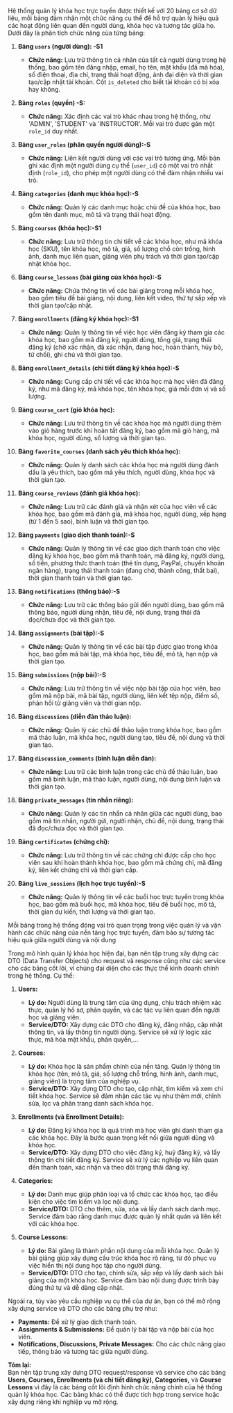 Hệ thống quản lý khóa học trực tuyến được thiết kế với 20 bảng cơ sở dữ liệu, mỗi bảng đảm nhận một chức năng cụ thể để hỗ trợ quản lý hiệu quả các hoạt động liên quan đến người dùng, khóa học và tương tác giữa họ. Dưới đây là phân tích chức năng của từng bảng:

1. **Bảng `users` (người dùng): -S1**
    - **Chức năng:** Lưu trữ thông tin cá nhân của tất cả người dùng trong hệ thống, bao gồm tên đăng nhập, email, họ tên, mật khẩu (đã mã hóa), số điện thoại, địa chỉ, trạng thái hoạt động, ảnh đại diện và thời gian tạo/cập nhật tài khoản. Cột `is_deleted` cho biết tài khoản có bị xóa hay không.

2. **Bảng `roles` (quyền) -S:**
    - **Chức năng:** Xác định các vai trò khác nhau trong hệ thống, như 'ADMIN', 'STUDENT' và 'INSTRUCTOR'. Mỗi vai trò được gán một `role_id` duy nhất.

3. **Bảng `user_roles` (phân quyền người dùng):-S**
    - **Chức năng:** Liên kết người dùng với các vai trò tương ứng. Mỗi bản ghi xác định một người dùng cụ thể (`user_id`) có một vai trò nhất định (`role_id`), cho phép một người dùng có thể đảm nhận nhiều vai trò.

4. **Bảng `categories` (danh mục khóa học):-S**
    - **Chức năng:** Quản lý các danh mục hoặc chủ đề của khóa học, bao gồm tên danh mục, mô tả và trạng thái hoạt động.

5. **Bảng `courses` (khóa học):-S1**
    - **Chức năng:** Lưu trữ thông tin chi tiết về các khóa học, như mã khóa học (SKU), tên khóa học, mô tả, giá, số lượng chỗ còn trống, hình ảnh, danh mục liên quan, giảng viên phụ trách và thời gian tạo/cập nhật khóa học.

6. **Bảng `course_lessons` (bài giảng của khóa học):-S**
    - **Chức năng:** Chứa thông tin về các bài giảng trong mỗi khóa học, bao gồm tiêu đề bài giảng, nội dung, liên kết video, thứ tự sắp xếp và thời gian tạo/cập nhật.

7. **Bảng `enrollments` (đăng ký khóa học):-S1**
    - **Chức năng:** Quản lý thông tin về việc học viên đăng ký tham gia các khóa học, bao gồm mã đăng ký, người dùng, tổng giá, trạng thái đăng ký (chờ xác nhận, đã xác nhận, đang học, hoàn thành, hủy bỏ, từ chối), ghi chú và thời gian tạo.

8. **Bảng `enrollment_details` (chi tiết đăng ký khóa học):-S**
    - **Chức năng:** Cung cấp chi tiết về các khóa học mà học viên đã đăng ký, như mã đăng ký, mã khóa học, tên khóa học, giá mỗi đơn vị và số lượng.

9. **Bảng `course_cart` (giỏ khóa học):**
    - **Chức năng:** Lưu trữ thông tin về các khóa học mà người dùng thêm vào giỏ hàng trước khi hoàn tất đăng ký, bao gồm mã giỏ hàng, mã khóa học, người dùng, số lượng và thời gian tạo.

10. **Bảng `favorite_courses` (danh sách yêu thích khóa học):**
    - **Chức năng:** Quản lý danh sách các khóa học mà người dùng đánh dấu là yêu thích, bao gồm mã yêu thích, người dùng, khóa học và thời gian tạo.

11. **Bảng `course_reviews` (đánh giá khóa học):**
    - **Chức năng:** Lưu trữ các đánh giá và nhận xét của học viên về các khóa học, bao gồm mã đánh giá, mã khóa học, người dùng, xếp hạng (từ 1 đến 5 sao), bình luận và thời gian tạo.

12. **Bảng `payments` (giao dịch thanh toán):-S**
    - **Chức năng:** Quản lý thông tin về các giao dịch thanh toán cho việc đăng ký khóa học, bao gồm mã thanh toán, mã đăng ký, người dùng, số tiền, phương thức thanh toán (thẻ tín dụng, PayPal, chuyển khoản ngân hàng), trạng thái thanh toán (đang chờ, thành công, thất bại), thời gian thanh toán và thời gian tạo.

13. **Bảng `notifications` (thông báo):-S**
    - **Chức năng:** Lưu trữ các thông báo gửi đến người dùng, bao gồm mã thông báo, người dùng nhận, tiêu đề, nội dung, trạng thái đã đọc/chưa đọc và thời gian tạo.

14. **Bảng `assignments` (bài tập):-S**
    - **Chức năng:** Quản lý thông tin về các bài tập được giao trong khóa học, bao gồm mã bài tập, mã khóa học, tiêu đề, mô tả, hạn nộp và thời gian tạo.

15. **Bảng `submissions` (nộp bài):-S**
    - **Chức năng:** Lưu trữ thông tin về việc nộp bài tập của học viên, bao gồm mã nộp bài, mã bài tập, người dùng, liên kết tệp nộp, điểm số, phản hồi từ giảng viên và thời gian nộp.

16. **Bảng `discussions` (diễn đàn thảo luận):**
    - **Chức năng:** Quản lý các chủ đề thảo luận trong khóa học, bao gồm mã thảo luận, mã khóa học, người dùng tạo, tiêu đề, nội dung và thời gian tạo.

17. **Bảng `discussion_comments` (bình luận diễn đàn):**
    - **Chức năng:** Lưu trữ các bình luận trong các chủ đề thảo luận, bao gồm mã bình luận, mã thảo luận, người dùng, nội dung bình luận và thời gian tạo.

18. **Bảng `private_messages` (tin nhắn riêng):**
    - **Chức năng:** Quản lý các tin nhắn cá nhân giữa các người dùng, bao gồm mã tin nhắn, người gửi, người nhận, chủ đề, nội dung, trạng thái đã đọc/chưa đọc và thời gian tạo.

19. **Bảng `certificates` (chứng chỉ):**
    - **Chức năng:** Lưu trữ thông tin về các chứng chỉ được cấp cho học viên sau khi hoàn thành khóa học, bao gồm mã chứng chỉ, mã đăng ký, liên kết chứng chỉ và thời gian cấp.

20. **Bảng `live_sessions` (lịch học trực tuyến):-S**
    - **Chức năng:** Quản lý thông tin về các buổi học trực tuyến trong khóa học, bao gồm mã buổi học, mã khóa học, tiêu đề buổi học, mô tả, thời gian dự kiến, thời lượng và thời gian tạo.

Mỗi bảng trong hệ thống đóng vai trò quan trọng trong việc quản lý và vận hành các chức năng của nền tảng học trực tuyến, đảm bảo sự tương tác hiệu quả giữa người dùng và nội dung







Trong mô hình quản lý khóa học hiện đại, bạn nên tập trung xây dựng các DTO (Data Transfer Objects) cho request và response cũng như các service cho các bảng cốt lõi, vì chúng đại diện cho các thực thể kinh doanh chính trong hệ thống. Cụ thể:

1. **Users:**
    - **Lý do:** Người dùng là trung tâm của ứng dụng, chịu trách nhiệm xác thực, quản lý hồ sơ, phân quyền, và các tác vụ liên quan đến người học và giảng viên.
    - **Service/DTO:** Xây dựng các DTO cho đăng ký, đăng nhập, cập nhật thông tin, và lấy thông tin người dùng. Service sẽ xử lý logic xác thực, mã hóa mật khẩu, phân quyền,…

2. **Courses:**
    - **Lý do:** Khóa học là sản phẩm chính của nền tảng. Quản lý thông tin khóa học (tên, mô tả, giá, số lượng chỗ trống, hình ảnh, danh mục, giảng viên) là trọng tâm của nghiệp vụ.
    - **Service/DTO:** Xây dựng DTO cho tạo, cập nhật, tìm kiếm và xem chi tiết khóa học. Service sẽ đảm nhận các tác vụ như thêm mới, chỉnh sửa, lọc và phân trang danh sách khóa học.

3. **Enrollments (và Enrollment Details):**
    - **Lý do:** Đăng ký khóa học là quá trình mà học viên ghi danh tham gia các khóa học. Đây là bước quan trọng kết nối giữa người dùng và khóa học.
    - **Service/DTO:** Xây dựng DTO cho việc đăng ký, huỷ đăng ký, và lấy thông tin chi tiết đăng ký. Service sẽ xử lý các nghiệp vụ liên quan đến thanh toán, xác nhận và theo dõi trạng thái đăng ký.

4. **Categories:**
    - **Lý do:** Danh mục giúp phân loại và tổ chức các khóa học, tạo điều kiện cho việc tìm kiếm và lọc nội dung.
    - **Service/DTO:** DTO cho thêm, sửa, xóa và lấy danh sách danh mục. Service đảm bảo rằng danh mục được quản lý nhất quán và liên kết với các khóa học.

5. **Course Lessons:**
    - **Lý do:** Bài giảng là thành phần nội dung của mỗi khóa học. Quản lý bài giảng giúp xây dựng cấu trúc khóa học rõ ràng, từ đó phục vụ việc hiển thị nội dung học tập cho người dùng.
    - **Service/DTO:** DTO cho tạo, chỉnh sửa, sắp xếp và lấy danh sách bài giảng của một khóa học. Service đảm bảo nội dung được trình bày đúng thứ tự và dễ dàng cập nhật.

Ngoài ra, tùy vào yêu cầu nghiệp vụ cụ thể của dự án, bạn có thể mở rộng xây dựng service và DTO cho các bảng phụ trợ như:
- **Payments:** Để xử lý giao dịch thanh toán.
- **Assignments & Submissions:** Để quản lý bài tập và nộp bài của học viên.
- **Notifications, Discussions, Private Messages:** Cho các chức năng giao tiếp, thông báo và tương tác giữa người dùng.

**Tóm lại:**  
Bạn nên tập trung xây dựng DTO request/response và service cho các bảng **Users, Courses, Enrollments (và chi tiết đăng ký), Categories,** và **Course Lessons** vì đây là các bảng cốt lõi định hình chức năng chính của hệ thống quản lý khóa học. Các bảng khác có thể được tích hợp trong service hoặc xây dựng riêng khi nghiệp vụ mở rộng.